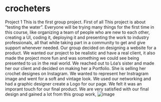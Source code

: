 ﻿# crocheters
Project 1
This is the first group project. First of all This project is about “testing the water”. Everyone will be trying many things for the first time in this course, like organizing a team of people who are new to each other, creating a UI, coding it, deploying it and presenting the work to industry professionals, all that while taking part in a community to get and give support whenever needed.
Our group decided on designing a website for a product. We wanted our project to be realistic and have a real client, it also made the project more fun and was something we could see being presented to us in the real world. We reached out to Lóa‘s sister and made her our client and decided on making her a Portfolio. She is selling her crochet designes on Instagram. We wanted to represent her Instragram image and went for a soft and vintage look. We used our networking and had a graphic designer create a Logo for our page. We felt it was an imporant touch for our final product.
We are very satisfied with our final design and gained a lot from this group work, 
![image](https://user-images.githubusercontent.com/89363401/131989213-387bb0a4-bcdf-46fa-ad06-aa27ab735d4a.png)


